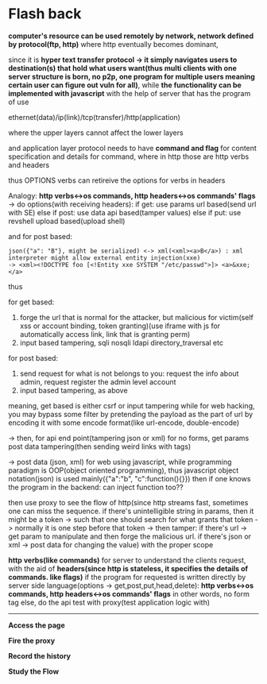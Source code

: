 # Flash back

**computer's resource can be used remotely by network, network defined by protocol(ftp, http)** where http eventually becomes dominant,

since it is **hyper text transfer protocol -> it simply navigates users to destination(s) that hold what users want(thus multi clients with one server structure is born, no p2p, one program for multiple users meaning certain user can figure out vuln for all)**, while **the functionality can be implemented with javascript** with the help of server that has the program of use

ethernet(data)/ip(link)/tcp(transfer)/http(application)

where the upper layers cannot affect the lower layers

and application layer protocol needs to have **command and flag** for content specification and details for command, where in http those are http verbs and headers

thus OPTIONS verbs can retireive the options for verbs in headers

Analogy: **http verbs<->os commands, http headers<->os commands' flags** -> do options(with receiving headers): if get: use params url based(send url with SE) else if post: use data api based(tamper values) else if put: use revshell upload based(upload shell)

and for post based:

```
json({"a": "B"}, might be serialized) <-> xml(<xml><a>B</a>) : xml interpreter might allow external entity injection(xxe)
-> <xml><!DOCTYPE foo [<!Entity xxe SYSTEM "/etc/passwd">]> <a>&xxe;</a>
```

thus

for get based:

1. forge the url that is normal for the attacker, but malicious for victim(self xss or account binding, token granting)(use iframe with js for automatically access link, link that is granting perm)
2. input based tampering, sqli nosqli ldapi directory\_traversal etc

for post based:

1. send request for what is not belongs to you: request the info about admin, request register the admin level account
2. input based tampering, as above

meaning, get based is either csrf or input tampering while for web hacking, you may bypass some filter by pretending the payload as the part of url by encoding it with some encode format(like url-encode, double-encode)

\-> then, for api end point(tampering json or xml) for no forms, get params post data tampering(then sending weird links with tags)

\-> post data (json, xml) for web using javascript, while programming paradigm is OOP(object oriented programming), thus javascript object notation(json) is used mainly({"a":"b", "c":function(){\}}) then if one knows the program in the backend: can inject function too??

then use proxy to see the flow of http(since http streams fast, sometimes one can miss the sequence. if there's unintelligible string in params, then it might be a token -> such that one should search for what grants that token -> normally it is one step before that token -> then tamper: if there's url -> get param to manipulate and then forge the malicious url. if there's json or xml -> post data for changing the value) with the proper scope

**http verbs(like commands)** for server to understand the clients request, with the aid of **headers(since http is stateless, it specifies the details of commands. like flags)** if the program for requested is written directly by server side language(options -> get,post,put,head,delete): **http verbs<->os commands, http headers<->os commands' flags** in other words, no form tag else, do the api test with proxy(test application logic with)

***

**Access the page**

**Fire the proxy**

**Record the history**

**Study the Flow**

